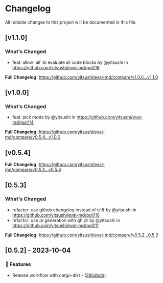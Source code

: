 # Changelog

All notable changes to this project will be documented in this file.

<!-- changes -->

## [v1.1.0]

### What's Changed
* feat: allow 'all' to evaluate all code blocks by @yitsushi in https://github.com/yitsushi/eval-md/pull/16


**Full Changelog**: https://github.com/yitsushi/eval-md/compare/v1.0.0...v1.1.0

## [v1.0.0]

### What's Changed
* feat: pick mode by @yitsushi in https://github.com/yitsushi/eval-md/pull/14


**Full Changelog**: https://github.com/yitsushi/eval-md/compare/v0.5.4...v1.0.0

## [v0.5.4]

**Full Changelog**: https://github.com/yitsushi/eval-md/compare/v0.5.3...v0.5.4

## [0.5.3]

### What's Changed
* refactor: use github changelog instead of cliff by @yitsushi in https://github.com/yitsushi/eval-md/pull/10
* refactor: use pr generation with gh cli by @yitsushi in https://github.com/yitsushi/eval-md/pull/11


**Full Changelog**: https://github.com/yitsushi/eval-md/compare/v0.5.2...0.5.3

## [0.5.2] - 2023-10-04

### 📇 Features

- Release workflow with cargo-dist - ([286dbdd](https://github.com/yitsushi/eval-md/commit/286dbdda0c03bc4b4a10f631cd2e3ea652c352e4))

<!-- generated by git-cliff -->
